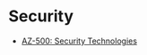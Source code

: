# Security
- [AZ-500: Security Technologies](https://learn.microsoft.com/en-us/credentials/certifications/exams/az-500/)
